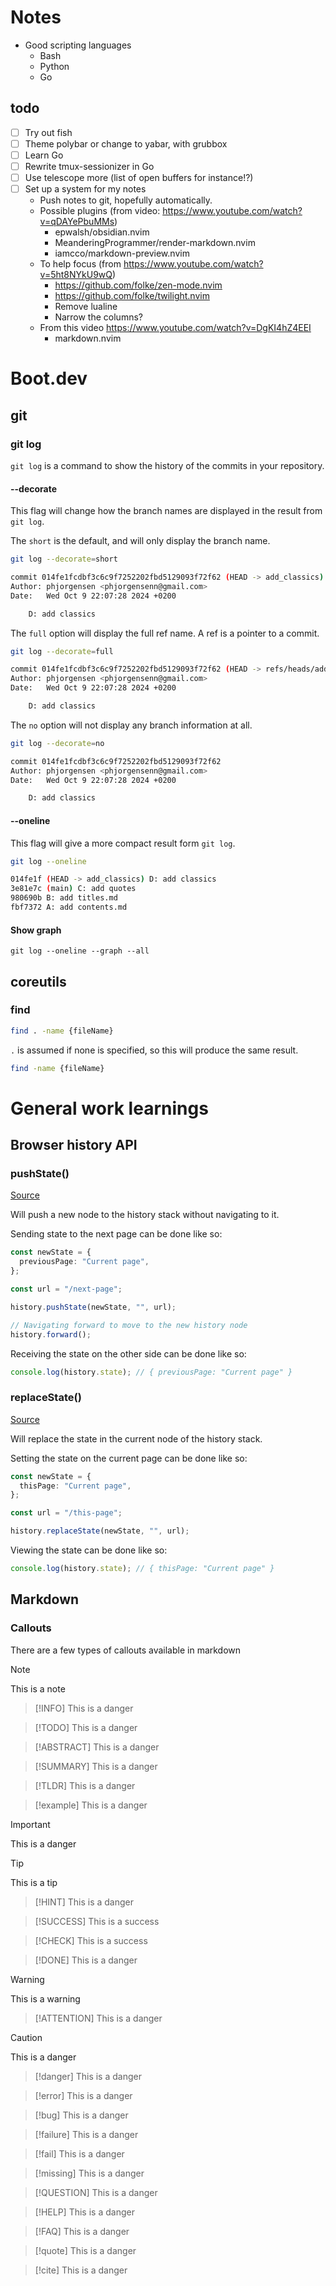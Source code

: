 # Notes

- Good scripting languages
  - Bash
  - Python
  - Go

## todo

- [ ] Try out fish
- [ ] Theme polybar or change to yabar, with grubbox
- [ ] Learn Go
- [ ] Rewrite tmux-sessionizer in Go
- [ ] Use telescope more (list of open buffers for instance!?)
- [ ] Set up a system for my notes
  - Push notes to git, hopefully automatically.
  - Possible plugins (from video: https://www.youtube.com/watch?v=qDAYePbuMMs)
    - epwalsh/obsidian.nvim
    - MeanderingProgrammer/render-markdown.nvim
    - iamcco/markdown-preview.nvim
  - To help focus (from https://www.youtube.com/watch?v=5ht8NYkU9wQ)
    - https://github.com/folke/zen-mode.nvim
    - https://github.com/folke/twilight.nvim
    - Remove lualine
    - Narrow the columns?
  - From this video https://www.youtube.com/watch?v=DgKI4hZ4EEI
    - markdown.nvim

# Boot.dev

## git

### git log

`git log` is a command to show the history of the commits in your repository.

#### --decorate

This flag will change how the branch names are displayed in the result from `git log`.

The `short` is the default, and will only display the branch name.

```bash
git log --decorate=short
```

```bash
commit 014fe1fcdbf3c6c9f7252202fbd5129093f72f62 (HEAD -> add_classics)
Author: phjorgensen <phjorgensenn@gmail.com>
Date:   Wed Oct 9 22:07:28 2024 +0200

    D: add classics
```

The `full` option will display the full ref name. A ref is a pointer to a commit.

```bash
git log --decorate=full
```

```bash
commit 014fe1fcdbf3c6c9f7252202fbd5129093f72f62 (HEAD -> refs/heads/add_classics)
Author: phjorgensen <phjorgensenn@gmail.com>
Date:   Wed Oct 9 22:07:28 2024 +0200

    D: add classics
```

The `no` option will not display any branch information at all.

```bash
git log --decorate=no
```

```bash
commit 014fe1fcdbf3c6c9f7252202fbd5129093f72f62
Author: phjorgensen <phjorgensenn@gmail.com>
Date:   Wed Oct 9 22:07:28 2024 +0200

    D: add classics
```

#### --oneline

This flag will give a more compact result form `git log`.

```bash
git log --oneline
```

```bash
014fe1f (HEAD -> add_classics) D: add classics
3e81e7c (main) C: add quotes
980690b B: add titles.md
fbf7372 A: add contents.md
```

#### Show graph

`git log --oneline --graph --all`

## coreutils

### find

```bash
find . -name {fileName}
```

`.` is assumed if none is specified, so this will produce the same result.

```bash
find -name {fileName}
```

# General work learnings

## Browser history API

### pushState()

[Source](https://developer.mozilla.org/en-US/docs/Web/API/History/pushState)

Will push a new node to the history stack without navigating to it.

Sending state to the next page can be done like so:

```ts
const newState = {
  previousPage: "Current page",
};

const url = "/next-page";

history.pushState(newState, "", url);

// Navigating forward to move to the new history node
history.forward();
```

Receiving the state on the other side can be done like so:

```ts
console.log(history.state); // { previousPage: "Current page" }
```

### replaceState()

[Source](https://developer.mozilla.org/en-US/docs/Web/API/History/replaceState)

Will replace the state in the current node of the history stack.

Setting the state on the current page can be done like so:

```ts
const newState = {
  thisPage: "Current page",
};

const url = "/this-page";

history.replaceState(newState, "", url);
```

Viewing the state can be done like so:

```ts
console.log(history.state); // { thisPage: "Current page" }
```

## Markdown

### Callouts

There are a few types of callouts available in markdown

> [!NOTE]
> This is a note

> [!INFO]
> This is a danger

> [!TODO]
> This is a danger

> [!ABSTRACT]
> This is a danger

> [!SUMMARY]
> This is a danger

> [!TLDR]
> This is a danger

> [!example]
> This is a danger

> [!IMPORTANT]
> This is a danger

> [!TIP]
> This is a tip

> [!HINT]
> This is a danger

> [!SUCCESS]
> This is a success

> [!CHECK]
> This is a success

> [!DONE]
> This is a danger

> [!WARNING]
> This is a warning

> [!ATTENTION]
> This is a danger

> [!CAUTION]
> This is a danger

> [!danger]
> This is a danger

> [!error]
> This is a danger

> [!bug]
> This is a danger

> [!failure]
> This is a danger

> [!fail]
> This is a danger

> [!missing]
> This is a danger

> [!QUESTION]
> This is a danger

> [!HELP]
> This is a danger

> [!FAQ]
> This is a danger

> [!quote]
> This is a danger

> [!cite]
> This is a danger
